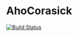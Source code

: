 # AhoCorasick

[![Build Status](https://travis-ci.org/gilesc/AhoCorasick.jl.png)](https://travis-ci.org/gilesc/AhoCorasick.jl)
